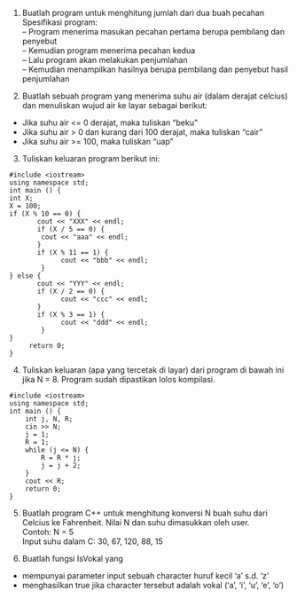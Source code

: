 1. Buatlah program untuk menghitung jumlah dari dua buah pecahan\
Spesifikasi program: \
– Program menerima masukan pecahan pertama berupa
pembilang dan penyebut \
– Kemudian program menerima pecahan kedua \
– Lalu program akan melakukan penjumlahan \
– Kemudian menampilkan hasilnya berupa pembilang dan penyebut hasil penjumlahan

2. Buatlah sebuah program yang menerima suhu air (dalam derajat celcius) dan menuliskan wujud air ke layar sebagai berikut:
- Jika suhu air <= 0 derajat, maka tuliskan “beku”
- Jika suhu air > 0 dan kurang dari 100 derajat, maka tuliskan “cair”
- Jika suhu air >= 100, maka tuliskan “uap”

3. Tuliskan keluaran program berikut ini:
```
#include <iostream>
using namespace std;
int main () {
int X;
X = 100;
if (X % 10 == 0) {
       cout << "XXX" << endl;
       if (X / 5 == 0) {
        cout << "aaa" << endl;
       }
       if (X % 11 == 1) {
             cout << "bbb" << endl;
        } 
} else {
	   cout << "YYY" << endl;
       if (X / 2 == 0) {
             cout << "ccc" << endl;
       }
       if (X % 3 == 1) {
       		 cout << "ddd" << endl;
        } 
}
	 return 0;   
}
```

4. Tuliskan keluaran (apa yang tercetak di layar) dari program di bawah ini jika N = 8. Program sudah dipastikan lolos kompilasi.
```
#include <iostream>
using namespace std;
int main () {
    int j, N, R;
    cin >> N;
    j = 1;
    R = 1;
    while (j <= N) {
        R = R * j;
        j = j + 2;
    }
    cout << R;
    return 0;
}
```

5. Buatlah program C++ untuk menghitung konversi N buah suhu dari Celcius ke Fahrenheit. Nilai N dan suhu dimasukkan oleh user. \
	Contoh: N = 5 \
		         Input suhu dalam C: 30, 67, 120, 88, 15

6. Buatlah fungsi IsVokal yang
- mempunyai parameter input sebuah character huruf
kecil ‘a’ s.d. ‘z’
- menghasilkan true jika character tersebut adalah vokal (‘a’, ‘i’, ‘u’, ‘e’, ‘o’)